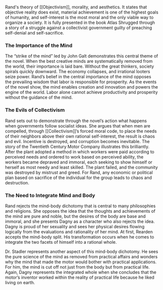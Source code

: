 Rand's theory of [[Objectivism]], morality, and aesthetics. It states that objective reality does exist, material achievement is one of the highest goals of humanity, and self-interest is the most moral and the only viable way to organize a society. It is fully presented in the book Atlas Shrugged through a story of a struggle against a collectivist government guilty of preaching self-denial and self-sacrifice.
### The Importance of the Mind

The “strike of the mind” led by John Galt demonstrates this central theme of the novel. When the best creative minds are systematically removed from the world, their importance is laid bare. Without the great thinkers, society spirals quickly downward. The economy collapses, and irrational looters seize power. Rand’s belief in the central importance of the mind opposes the prevailing wisdom that labor is responsible for prosperity. As the events of the novel show, the mind enables creation and innovation and powers the engine of the world. Labor alone cannot achieve productivity and prosperity without the guidance of the mind.
### The Evils of Collectivism

Rand sets out to demonstrate through the novel’s action what happens when governments follow socialist ideas. She argues that when men are compelled, through [[Collectivism]]’s forced moral code, to place the needs of their neighbors above their own rational self-interest, the result is chaos and evil. Incentive is destroyed, and corruption becomes inevitable. The story of the Twentieth Century Motor Company illustrates this brilliantly. After the plant adopted a method in which workers were paid according to perceived needs and ordered to work based on perceived ability, the workers became depraved and immoral, each seeking to show himself or herself as most needy and least skilled. The plant failed, and the community was destroyed by mistrust and greed. For Rand, any economic or political plan based on sacrifice of the individual for the group leads to chaos and destruction.
### The Need to Integrate Mind and Body

Rand rejects the mind-body dichotomy that is central to many philosophies and religions. She opposes the idea that the thoughts and achievements of the mind are pure and noble, but the desires of the body are base and immoral, and she presents Dagny as a character who also rejects the idea. Dagny is proud of her sexuality and sees her physical desires flowing logically from the evaluations and rationality of her mind. At first, Rearden accepts the mind-body split. His transformation occurs when he comes to integrate the two facets of himself into a rational whole.

Dr. Stadler represents another aspect of this mind-body dichotomy. He sees the pure science of the mind as removed from practical affairs and wonders why the mind that made the motor would bother with practical applications. For him, the mind is cut off not just from the body but from practical life. Again, Dagny represents the integrated whole when she concludes that the motor’s inventor worked within the reality of practical life because he liked living on earth.
